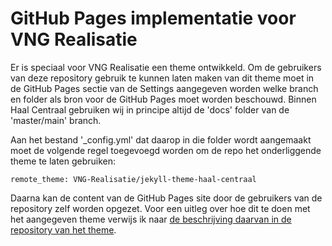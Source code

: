 # GitHub Pages implementatie voor VNG Realisatie

Er is speciaal voor VNG Realisatie een theme ontwikkeld.
Om  de gebruikers van deze repository gebruik te kunnen laten maken van dit theme moet in de GitHub Pages sectie van de Settings aangegeven worden welke branch en 
folder als bron voor de GitHub Pages moet worden beschouwd. Binnen Haal Centraal gebruiken wij in principe altijd de 'docs' folder van de 'master/main' branch. 

Aan het bestand '\_config.yml' dat daarop in die folder wordt aangemaakt moet de volgende regel toegevoegd worden om de repo het onderliggende theme te laten gebruiken:

```
remote_theme: VNG-Realisatie/jekyll-theme-haal-centraal
```

Daarna kan de content van de GitHub Pages site door de gebruikers van de repository zelf worden opgezet. 
Voor een uitleg over hoe dit te doen met het aangegeven theme verwijs ik naar [de beschrijving daarvan in de repository van het theme](https://github.com/VNG-Realisatie/jekyll-theme-haal-centraal/blob/master/README.md).
